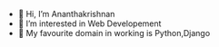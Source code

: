 - 👋 Hi, I’m Ananthakrishnan
- 👀 I’m interested in Web Developement
- 🌱 My favourite domain in working is Python,Django


